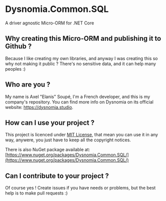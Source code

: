 # Dysnomia.Common.SQL
A driver agnostic Micro-ORM for .NET Core

## Why creating this Micro-ORM and publishing it to Github ?
Because I like creating my own libraries, and anyway I was creating this so why not making it public ? There's no sensitive data, and it can help many peoples :)

## Who are you ?
My name is Axel "Elanis" Soupé, I'm a French developer, and this is my company's repository. You can find more info on Dysnomia on its official website: https://dysnomia.studio.

## How can I use your project ?
This project is licenced under [MIT License](https://opensource.org/licenses/MIT), that mean you can use it in any way, anywere, you just have to keep all the copyright notices.

There is also NuGet package available at: [https://www.nuget.org/packages/Dysnomia.Common.SQL/](https://www.nuget.org/packages/Dysnomia.Common.SQL/)

## Can I contribute to your project ?
Of course yes ! Create issues if you have needs or problems, but the best help is to make pull requests :)
